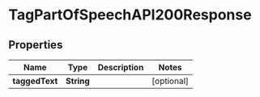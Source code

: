 

# TagPartOfSpeechAPI200Response


## Properties

| Name | Type | Description | Notes |
|------------ | ------------- | ------------- | -------------|
|**taggedText** | **String** |  |  [optional] |



